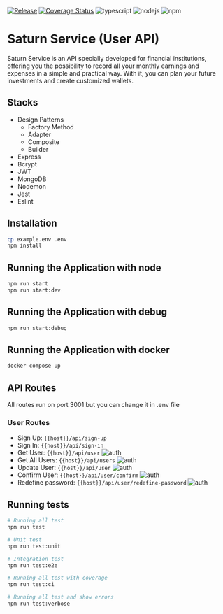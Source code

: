 [![Release](https://github.com/renatops1991/saturn-service/actions/workflows/release.yml/badge.svg?branch=production&event=release)](https://github.com/renatops1991/saturn-service/actions/workflows/release.yml)
[![Coverage Status](https://coveralls.io/repos/github/renatops1991/saturn-service/badge.svg?branch=production)](https://coveralls.io/github/renatops1991/saturn-service?branch=production)
![typescript](https://img.shields.io/badge/Typescript-4.9.3-blue)
![nodejs](https://img.shields.io/badge/node-v16.17.1-green)
![npm](https://img.shields.io/badge/npm-v8.15.0-blue)


# Saturn Service (User API)

Saturn Service is an API specially developed for financial institutions, offering you the possibility to record all your monthly earnings and expenses in a simple and practical way. With it, you can plan your future investments and create customized wallets.

## Stacks 
- Design Patterns
  - Factory Method
  - Adapter
  - Composite
  - Builder
- Express
- Bcrypt
- JWT
- MongoDB
- Nodemon
- Jest
- Eslint

## Installation

```bash
cp example.env .env
npm install
```

## Running the Application with node
```bash
npm run start
npm run start:dev
```

## Running the Application with debug
```bash
npm run start:debug
```

## Running the Application with docker
```bash
docker compose up
```

## API Routes
All routes run on port 3001 but you can change it in .env file

### User Routes
- Sign Up: `{{host}}/api/sign-up`
- Sign In: `{{host}}/api/sign-in`
- Get User: `{{host}}/api/user` ![auth](https://img.shields.io/badge/auth-yes-green)
- Get All Users: `{{host}}/api/users` ![auth](https://img.shields.io/badge/auth-yes-green) 
- Update User: `{{host}}/api/user` ![auth](https://img.shields.io/badge/auth-yes-green)
- Confirm User: `{{host}}/api/user/confirm` ![auth](https://img.shields.io/badge/auth-yes-green)
- Redefine password: `{{host}}/api/user/redefine-password` ![auth](https://img.shields.io/badge/auth-yes-green)
 
## Running tests
```bash
# Running all test
npm run test

# Unit test
npm run test:unit

# Integration test
npm run test:e2e

# Running all test with coverage
npm run test:ci

# Running all test and show errors
npm run test:verbose

```
